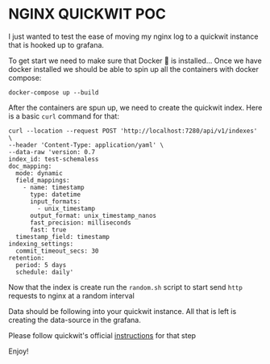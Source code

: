# NGINX QUICKWIT POC

I just wanted to test the ease of moving my nginx log to a quickwit instance that is hooked up to grafana.

To get start we need to make sure that Docker :whale: is installed...
Once we have docker installed we should be able to spin up all the containers with docker compose:
```
docker-compose up --build
```


After the containers are spun up, we need to create the quickwit index. Here is a basic `curl` command for that:
```
curl --location --request POST 'http://localhost:7280/api/v1/indexes' \
--header 'Content-Type: application/yaml' \
--data-raw 'version: 0.7
index_id: test-schemaless
doc_mapping:
  mode: dynamic
  field_mappings:
    - name: timestamp
      type: datetime
      input_formats:
        - unix_timestamp
      output_format: unix_timestamp_nanos
      fast_precision: milliseconds
      fast: true
  timestamp_field: timestamp
indexing_settings:
  commit_timeout_secs: 30
retention:
  period: 5 days
  schedule: daily'
  ```


Now that the index is create run the `random.sh` script to start send `http` requests to nginx at a random interval



Data should be following into your quickwit instance. All that is left is creating the data-source in the grafana.

Please follow quickwit's official [instructions](https://quickwit.io/docs/get-started/tutorials/trace-analytics-with-grafana) for that step

Enjoy!

